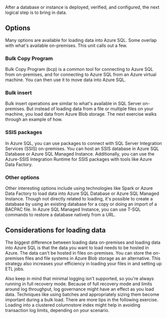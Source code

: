 After a database or instance is deployed, verified, and configured, the next logical step is to bring in data.

## Options

Many options are available for loading data into Azure SQL. Some overlap with what's available on-premises. This unit calls out a few.

### Bulk Copy Program

Bulk Copy Program (bcp) is a common tool for connecting to Azure SQL from on-premises, and for connecting to Azure SQL from an Azure virtual machine. You can then use it to move data into Azure SQL.  

### Bulk insert

Bulk insert operations are similar to what's available in SQL Server on-premises. But instead of loading data from a file or multiple files on your machine, you load data from Azure Blob storage. The next exercise walks through an example of how.  

### SSIS packages

In Azure SQL, you can use packages to connect with SQL Server Integration Services (SSIS) on-premises. You can host an SSIS database in Azure SQL Database or Azure SQL Managed Instance. Additionally, you can use the Azure-SSIS Integration Runtime for SSIS packages with tools like Azure Data Factory.

### Other options

Other interesting options include using technologies like Spark or Azure Data Factory to load data into Azure SQL Database or Azure SQL Managed Instance. Though not directly related to loading, it's possible to create a database by using an existing database for a copy or doing an import of a BACPAC file. In Azure SQL Managed Instance, you can use T-SQL commands to restore a database natively from a URL.  

## Considerations for loading data

The biggest difference between loading data on-premises and loading data into Azure SQL is that the data you want to load needs to be hosted in Azure. The data can't be hosted in files on-premises. You can store the on-premises files and file systems in Azure Blob storage as an alternative. This strategy also increases your efficiency in loading your files in and setting up ETL jobs.

Also keep in mind that minimal logging isn't supported, so you're always running in full recovery mode. Because of full recovery mode and limits around log throughput, log governance might have an effect as you load data. Techniques like using batches and appropriately sizing them become important during a bulk load. There are more tips in the following exercise. Loading into a clustered columnstore index might help in avoiding transaction log limits, depending on your scenario.

